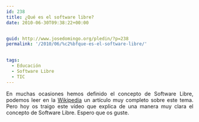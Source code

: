 ```yaml
---
id: 238
title: ¿Qué es el software libre?
date: 2010-06-30T09:38:22+00:00


guid: http://www.josedomingo.org/pledin/?p=238
permalink: '/2010/06/%c2%bfque-es-el-software-libre/'

  
tags:
  - Educación
  - Software Libre
  - TIC
---
```

<p style="text-align: justify;">
  En muchas ocasiones hemos definido el concepto de Software Libre, podemos leer en la <a href="http://es.wikipedia.org/wiki/Software_libre">Wikipedia</a> un artículo muy completo sobre este tema. Pero hoy os traigo este vídeo que explica de una manera muy clara el concepto de Software Libre. Espero que os guste.
</p>

<p style="text-align: justify;">
  <p>
  </p>
  
  <!-- AddThis Advanced Settings generic via filter on the_content -->
  
  <!-- AddThis Share Buttons generic via filter on the_content -->